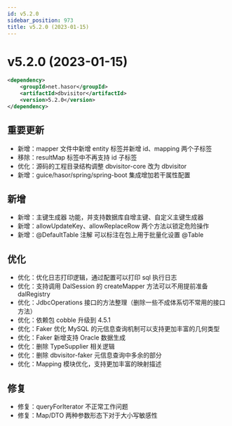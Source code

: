 ```yaml
---
id: v5.2.0
sidebar_position: 973
title: v5.2.0 (2023-01-15)
---
```


# v5.2.0 (2023-01-15)

```xml
<dependency>
    <groupId>net.hasor</groupId>
    <artifactId>dbvisitor</artifactId>
    <version>5.2.0</version>
</dependency>
```

## 重要更新
- 新增：mapper 文件中新增 entity 标签并新增 id、mapping 两个子标签
- 移除：resultMap 标签中不再支持 id 子标签
- 优化：源码的工程目录结构调整 dbvisitor-core 改为 dbvisitor
- 新增：guice/hasor/spring/spring-boot 集成增加若干属性配置

## 新增
- 新增：主键生成器 功能，并支持数据库自增主键、自定义主键生成器
- 新增：allowUpdateKey、allowReplaceRow 两个方法以锁定危险操作
- 新增：@DefaultTable 注解 可以标注在包上用于批量化设置 @Table

## 优化
- 优化：优化日志打印逻辑，通过配置可以打印 sql 执行日志
- 优化：支持调用 DalSession 的 createMapper 方法可以不用提前准备 dalRegistry
- 优化：JdbcOperations 接口的方法整理（删除一些不成体系切不常用的接口方法）
- 优化：依赖包 cobble 升级到 4.5.1
- 优化：Faker 优化 MySQL 的元信息查询机制可以支持更加丰富的几何类型
- 优化：Faker 新增支持 Oracle 数据生成
- 优化：删除 TypeSupplier 相关逻辑
- 优化：删除 dbvisitor-faker 元信息查询中多余的部分
- 优化：Mapping 模块优化，支持更加丰富的映射描述

## 修复
- 修复：queryForIterator 不正常工作问题
- 修复：Map/DTO 两种参数形态下对于大小写敏感性
